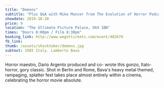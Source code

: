 ```yaml
---
title: "Demons"
subtitle: "Plus Q&A with Mike Muncer from The Evolution of Horror Podcast"
showdate: 2019-10-20
price: 9
location: "The Ultimate Picture Palace, OX4 1BN"
times: "Doors 8:00pm / Film 8:30pm"
booking_link: http://www.wegottickets.com/event/482679
fb_link:
thumb: /assets/shocktober/demons.jpg
subtext: 1985 Italy. Lamberto Bava
---
```

Horror maestro, Dario Argento produced and co- wrote this gonzo, Italo-horror, gory classic. Shot in Berlin and Rome, Bava's heavy metal themed, rampaging, splatter fest takes place almost entirely within a cinema, celebrating the horror movie absolute.
